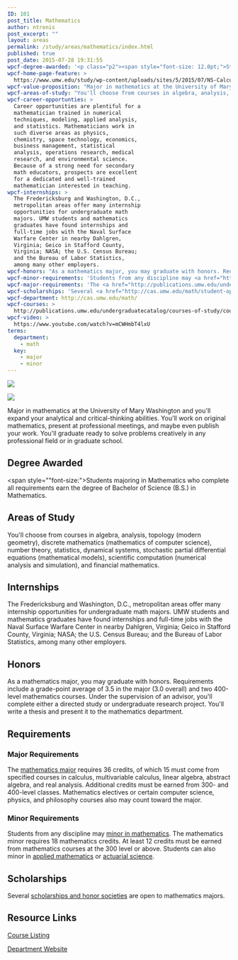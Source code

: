 ```yaml
---
ID: 101
post_title: Mathematics
author: ntrenis
post_excerpt: ""
layout: areas
permalink: /study/areas/mathematics/index.html
published: true
post_date: 2015-07-28 19:31:55
wpcf-degree-awarded: '<p class="p2"><span style="font-size: 12.0pt;">Students majoring in Mathematics who complete all requirements earn the degree of Bachelor of Science (B.S.) in Mathematics.</span></p>'
wpcf-home-page-feature: >
  https://www.umw.edu/study/wp-content/uploads/sites/5/2015/07/NS-Calculus-3.jpg
wpcf-value-proposition: "Major in mathematics at the University of Mary Washington and you'll expand your analytical and critical-thinking abilities. You'll work on original mathematics, present at professional meetings, and maybe even publish your work. You'll graduate ready to solve problems creatively in any professional field or in graduate school."
wpcf-areas-of-study: "You'll choose from courses in algebra, analysis, topology (modern geometry), discrete mathematics (mathematics of computer science), number theory, statistics, dynamical systems, stochastic partial differential equations (mathematical models), scientific computation (numerical analysis and simulation), and financial mathematics."
wpcf-career-opportunties: >
  Career opportunities are plentiful for a
  mathematician trained in numerical
  techniques, modeling, applied analysis,
  and statistics. Mathematicians work in
  such diverse areas as physics,
  chemistry, space technology, economics,
  business management, statistical
  analysis, operations research, medical
  research, and environmental science.
  Because of a strong need for secondary
  math educators, prospects are excellent
  for a dedicated and well-trained
  mathematician interested in teaching.
wpcf-internships: >
  The Fredericksburg and Washington, D.C.,
  metropolitan areas offer many internship
  opportunities for undergraduate math
  majors. UMW students and mathematics
  graduates have found internships and
  full-time jobs with the Naval Surface
  Warfare Center in nearby Dahlgren,
  Virginia; Geico in Stafford County,
  Virginia; NASA; the U.S. Census Bureau;
  and the Bureau of Labor Statistics,
  among many other employers.
wpcf-honors: "As a mathematics major, you may graduate with honors. Requirements include a grade-point average of 3.5 in the major (3.0 overall) and two 400-level mathematics courses. Under the supervision of an advisor, you'll complete either a directed study or undergraduate research project. You'll write a thesis and present it to the mathematics department."
wpcf-minor-requirements: 'Students from any discipline may <a href="http://publications.umw.edu/undergraduatecatalog/courses-of-study/minors/math/">minor in mathematics</a>.  The mathematics minor requires 18 mathematics credits. At least 12 credits must be earned from mathematics courses at the 300 level or above. Students can also minor in <a href="http://publications.umw.edu/undergraduatecatalog/courses-of-study/minors/apmt/">applied mathematics</a> or <a href="http://publications.umw.edu/undergraduatecatalog/courses-of-study/minors/actuarial-science/">actuarial science</a>.'
wpcf-major-requirements: 'The <a href="http://publications.umw.edu/undergraduatecatalog/courses-of-study/majors/math/">mathematics major</a> requires 36 credits, of which 15 must come from specified courses in calculus, multivariable calculus, linear algebra, abstract algebra, and real analysis. Additional credits must be earned from 300- and 400-level classes. Mathematics electives or certain computer science, physics, and philosophy courses also may count toward the major.'
wpcf-scholarships: 'Several <a href="http://cas.umw.edu/math/student-opportunities/scholarships-awards-and-honor-societies/">scholarships and honor societies</a> are open to mathematics majors.'
wpcf-department: http://cas.umw.edu/math/
wpcf-courses: >
  http://publications.umw.edu/undergraduatecatalog/courses-of-study/course-descriptions/math/
wpcf-video: >
  https://www.youtube.com/watch?v=mCWHmbT4lxU
terms:
  department:
    - math
  key:
    - major
    - minor
---
```


<!-- Types Custom Fields: -->
[![](https://www.umw.edu/study/wp-content/uploads/sites/5/2015/07/NS-Calculus-3.jpg)](https://www.umw.edu/study/wp-content/uploads/sites/5/2015/07/NS-Calculus-3.jpg)
<!-- End home-page-feature -->

<!-- video -->
[![](https://i.ytimg.com/vi/mCWHmbT4lxU/hqdefault.jpg)](https://www.youtube.com/watch?v=mCWHmbT4lxU)
<!-- End video -->

<!-- value-proposition -->
Major in mathematics at the University of Mary Washington and you\'ll expand your analytical and critical-thinking abilities. You\'ll work on original mathematics, present at professional meetings, and maybe even publish your work. You\'ll graduate ready to solve problems creatively in any professional field or in graduate school.
<!-- End value-proposition -->

<!-- degree-awarded -->
## Degree Awarded
<span style=""font-size:">Students majoring in Mathematics who complete all requirements earn the degree of Bachelor of Science (B.S.) in Mathematics.</span>
<!-- End degree-awarded -->
<!-- areas-of-study -->
## Areas of Study
You\'ll choose from courses in algebra, analysis, topology (modern geometry), discrete mathematics (mathematics of computer science), number theory, statistics, dynamical systems, stochastic partial differential equations (mathematical models), scientific computation (numerical analysis and simulation), and financial mathematics.
<!-- End areas-of-study -->

<!-- internships -->
## Internships
The Fredericksburg and Washington, D.C., metropolitan areas offer many internship opportunities for undergraduate math majors. UMW students and mathematics graduates have found internships and full-time jobs with the Naval Surface Warfare Center in nearby Dahlgren, Virginia; Geico in Stafford County, Virginia; NASA; the U.S. Census Bureau; and the Bureau of Labor Statistics, among many other employers.
<!-- End internships -->

<!-- honors -->
## Honors
As a mathematics major, you may graduate with honors. Requirements include a grade-point average of 3.5 in the major (3.0 overall) and two 400-level mathematics courses. Under the supervision of an advisor, you\'ll complete either a directed study or undergraduate research project. You\'ll write a thesis and present it to the mathematics department.
<!-- End honors -->

<!-- requirements -->
## Requirements

<!-- major-requirements -->
### Major Requirements
The [mathematics major]("http://publications.umw.edu/undergraduatecatalog/courses-of-study/majors/math/") requires 36 credits, of which 15 must come from specified courses in calculus, multivariable calculus, linear algebra, abstract algebra, and real analysis. Additional credits must be earned from 300- and 400-level classes. Mathematics electives or certain computer science, physics, and philosophy courses also may count toward the major.
<!-- End major-requirements -->

<!-- minor-requirements -->
### Minor Requirements
Students from any discipline may [minor in mathematics]("http://publications.umw.edu/undergraduatecatalog/courses-of-study/minors/math/"). The mathematics minor requires 18 mathematics credits. At least 12 credits must be earned from mathematics courses at the 300 level or above. Students can also minor in [applied mathematics]("http://publications.umw.edu/undergraduatecatalog/courses-of-study/minors/apmt/") or [actuarial science]("http://publications.umw.edu/undergraduatecatalog/courses-of-study/minors/actuarial-science/").
<!-- End minor-requirements -->

<!-- End requirements -->

<!-- scholarships -->
## Scholarships
Several [scholarships and honor societies]("http://cas.umw.edu/math/student-opportunities/scholarships-awards-and-honor-societies/") are open to mathematics majors.
<!-- End scholarships -->

<!-- resource-links -->
## Resource Links

<!-- courses -->
[Course Listing](http://publications.umw.edu/undergraduatecatalog/courses-of-study/course-descriptions/math/)

<!-- End courses -->


<!-- department -->
[Department Website](http://cas.umw.edu/math/)

<!-- End department -->

<!-- End resource-links -->

<!-- End Types Custom Fields -->